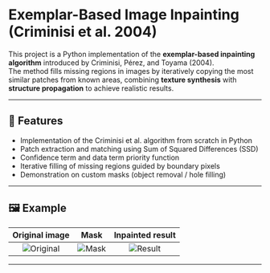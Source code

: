 # Exemplar-Based Image Inpainting (Criminisi et al. 2004)

This project is a Python implementation of the **exemplar-based inpainting algorithm** introduced by Criminisi, Pérez, and Toyama (2004).  
The method fills missing regions in images by iteratively copying the most similar patches from known areas, combining **texture synthesis** with **structure propagation** to achieve realistic results.

---

## 📌 Features

- Implementation of the Criminisi et al. algorithm from scratch in Python  
- Patch extraction and matching using Sum of Squared Differences (SSD)  
- Confidence term and data term priority function  
- Iterative filling of missing regions guided by boundary pixels  
- Demonstration on custom masks (object removal / hole filling)

---

## 🖼️ Example

Original image | Mask | Inpainted result  
:---:|:---:|:---:  
![Original](assets/original.png) | ![Mask](assets/mask.png) | ![Result](assets/result.png)  

---
